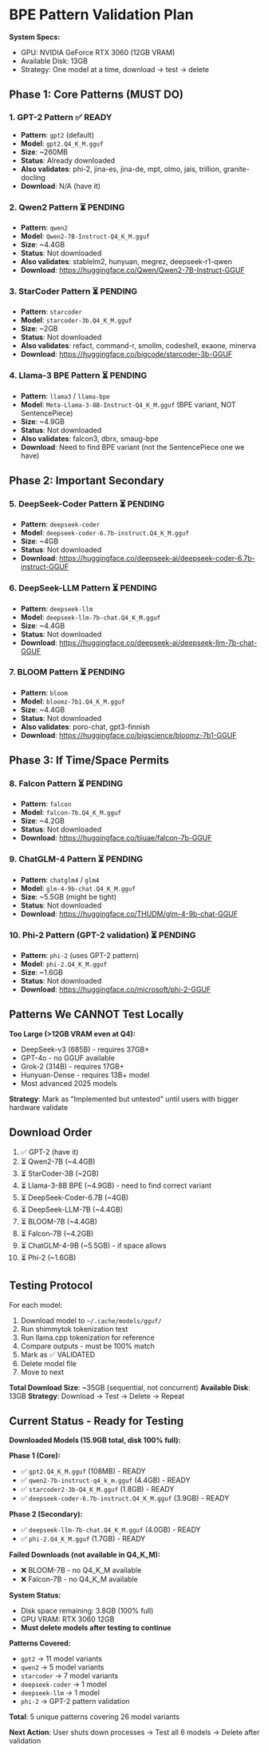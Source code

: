 # BPE Pattern Validation Plan

**System Specs:**
- GPU: NVIDIA GeForce RTX 3060 (12GB VRAM)
- Available Disk: 13GB
- Strategy: One model at a time, download → test → delete

## Phase 1: Core Patterns (MUST DO)

### 1. GPT-2 Pattern ✅ READY
- **Pattern**: `gpt2` (default)
- **Model**: `gpt2.Q4_K_M.gguf` 
- **Size**: ~260MB
- **Status**: Already downloaded
- **Also validates**: phi-2, jina-es, jina-de, mpt, olmo, jais, trillion, granite-docling
- **Download**: N/A (have it)

### 2. Qwen2 Pattern ⏳ PENDING
- **Pattern**: `qwen2`
- **Model**: `Qwen2-7B-Instruct-Q4_K_M.gguf`
- **Size**: ~4.4GB
- **Status**: Not downloaded
- **Also validates**: stablelm2, hunyuan, megrez, deepseek-r1-qwen
- **Download**: https://huggingface.co/Qwen/Qwen2-7B-Instruct-GGUF

### 3. StarCoder Pattern ⏳ PENDING
- **Pattern**: `starcoder`
- **Model**: `starcoder-3b.Q4_K_M.gguf`
- **Size**: ~2GB
- **Status**: Not downloaded
- **Also validates**: refact, command-r, smollm, codeshell, exaone, minerva
- **Download**: https://huggingface.co/bigcode/starcoder-3b-GGUF

### 4. Llama-3 BPE Pattern ⏳ PENDING
- **Pattern**: `llama3` / `llama-bpe`
- **Model**: `Meta-Llama-3-8B-Instruct-Q4_K_M.gguf` (BPE variant, NOT SentencePiece)
- **Size**: ~4.9GB
- **Status**: Not downloaded
- **Also validates**: falcon3, dbrx, smaug-bpe
- **Download**: Need to find BPE variant (not the SentencePiece one we have)

## Phase 2: Important Secondary

### 5. DeepSeek-Coder Pattern ⏳ PENDING
- **Pattern**: `deepseek-coder`
- **Model**: `deepseek-coder-6.7b-instruct.Q4_K_M.gguf`
- **Size**: ~4GB
- **Status**: Not downloaded
- **Download**: https://huggingface.co/deepseek-ai/deepseek-coder-6.7b-instruct-GGUF

### 6. DeepSeek-LLM Pattern ⏳ PENDING
- **Pattern**: `deepseek-llm`
- **Model**: `deepseek-llm-7b-chat.Q4_K_M.gguf`
- **Size**: ~4.4GB
- **Status**: Not downloaded
- **Download**: https://huggingface.co/deepseek-ai/deepseek-llm-7b-chat-GGUF

### 7. BLOOM Pattern ⏳ PENDING
- **Pattern**: `bloom`
- **Model**: `bloomz-7b1.Q4_K_M.gguf`
- **Size**: ~4.4GB
- **Status**: Not downloaded
- **Also validates**: poro-chat, gpt3-finnish
- **Download**: https://huggingface.co/bigscience/bloomz-7b1-GGUF

## Phase 3: If Time/Space Permits

### 8. Falcon Pattern ⏳ PENDING
- **Pattern**: `falcon`
- **Model**: `falcon-7b.Q4_K_M.gguf`
- **Size**: ~4.2GB
- **Status**: Not downloaded
- **Download**: https://huggingface.co/tiiuae/falcon-7b-GGUF

### 9. ChatGLM-4 Pattern ⏳ PENDING
- **Pattern**: `chatglm4` / `glm4`
- **Model**: `glm-4-9b-chat.Q4_K_M.gguf`
- **Size**: ~5.5GB (might be tight)
- **Status**: Not downloaded
- **Download**: https://huggingface.co/THUDM/glm-4-9b-chat-GGUF

### 10. Phi-2 Pattern (GPT-2 validation) ⏳ PENDING
- **Pattern**: `phi-2` (uses GPT-2 pattern)
- **Model**: `phi-2.Q4_K_M.gguf`
- **Size**: ~1.6GB
- **Status**: Not downloaded
- **Download**: https://huggingface.co/microsoft/phi-2-GGUF

## Patterns We CANNOT Test Locally

**Too Large (>12GB VRAM even at Q4):**
- DeepSeek-v3 (685B) - requires 37GB+
- GPT-4o - no GGUF available
- Grok-2 (314B) - requires 17GB+
- Hunyuan-Dense - requires 13B+ model
- Most advanced 2025 models

**Strategy**: Mark as "Implemented but untested" until users with bigger hardware validate

## Download Order

1. ✅ GPT-2 (have it)
2. ⏳ Qwen2-7B (~4.4GB)
3. ⏳ StarCoder-3B (~2GB)
4. ⏳ Llama-3-8B BPE (~4.9GB) - need to find correct variant
5. ⏳ DeepSeek-Coder-6.7B (~4GB)
6. ⏳ DeepSeek-LLM-7B (~4.4GB)
7. ⏳ BLOOM-7B (~4.4GB)
8. ⏳ Falcon-7B (~4.2GB)
9. ⏳ ChatGLM-4-9B (~5.5GB) - if space allows
10. ⏳ Phi-2 (~1.6GB)

## Testing Protocol

For each model:
1. Download model to `~/.cache/models/gguf/`
2. Run shimmytok tokenization test
3. Run llama.cpp tokenization for reference
4. Compare outputs - must be 100% match
5. Mark as ✅ VALIDATED
6. Delete model file
7. Move to next

**Total Download Size**: ~35GB (sequential, not concurrent)
**Available Disk**: 13GB
**Strategy**: Download → Test → Delete → Repeat

## Current Status - Ready for Testing

**Downloaded Models (15.9GB total, disk 100% full):**

**Phase 1 (Core):**
- ✅ `gpt2.Q4_K_M.gguf` (108MB) - READY
- ✅ `qwen2-7b-instruct-q4_k_m.gguf` (4.4GB) - READY
- ✅ `starcoder2-3b-Q4_K_M.gguf` (1.8GB) - READY  
- ✅ `deepseek-coder-6.7b-instruct.Q4_K_M.gguf` (3.9GB) - READY

**Phase 2 (Secondary):**
- ✅ `deepseek-llm-7b-chat.Q4_K_M.gguf` (4.0GB) - READY
- ✅ `phi-2.Q4_K_M.gguf` (1.7GB) - READY

**Failed Downloads (not available in Q4_K_M):**
- ❌ BLOOM-7B - no Q4_K_M available
- ❌ Falcon-7B - no Q4_K_M available

**System Status:**
- Disk space remaining: 3.8GB (100% full)
- GPU VRAM: RTX 3060 12GB
- **Must delete models after testing to continue**

**Patterns Covered:**
- `gpt2` → 11 model variants
- `qwen2` → 5 model variants
- `starcoder` → 7 model variants
- `deepseek-coder` → 1 model
- `deepseek-llm` → 1 model
- `phi-2` → GPT-2 pattern validation

**Total**: 5 unique patterns covering 26 model variants

**Next Action**: User shuts down processes → Test all 6 models → Delete after validation
